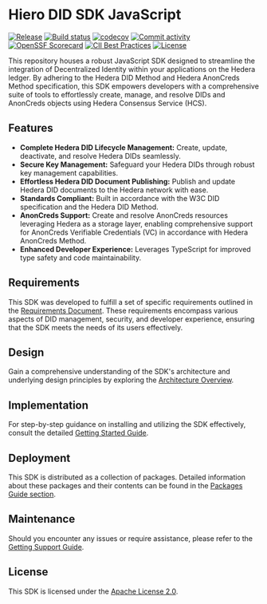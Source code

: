 # Hiero DID SDK JavaScript

[![Release](https://img.shields.io/github/v/release/hiero-ledger/hiero-did-sdk-js)](https://github.com/hiero-ledger/hiero-did-sdk-js/releases)
[![Build status](https://img.shields.io/github/actions/workflow/status/hiero-ledger/hiero-did-sdk-js/main.yml?branch=main)](https://github.com/hiero-ledger/hiero-did-sdk-js/actions/workflows/main.yml?query=branch%3Amain)
[![codecov](https://codecov.io/gh/hiero-ledger/hiero-did-sdk-js/branch/main/graph/badge.svg)](https://codecov.io/gh/hiero-ledger/hiero-did-sdk-js)
[![Commit activity](https://img.shields.io/github/commit-activity/m/hiero-ledger/hiero-did-sdk-js)](https://github.com/hiero-ledger/hiero-did-sdk-js/commits/main)
[![OpenSSF Scorecard](https://api.scorecard.dev/projects/github.com/hiero-ledger/hiero-did-sdk-js/badge)](https://scorecard.dev/viewer/?uri=github.com/hiero-ledger/hiero-did-sdk-js)
[![CII Best Practices](https://bestpractices.coreinfrastructure.org/projects/10697/badge)](https://bestpractices.coreinfrastructure.org/projects/10697)
[![License](https://img.shields.io/github/license/hiero-ledger/hiero-did-sdk-js)](https://github.com/hiero-ledger/hiero-did-sdk-js/blob/main/LICENSE)

This repository houses a robust JavaScript SDK designed to streamline the integration of Decentralized Identity within your applications on the Hedera ledger.
By adhering to the Hedera DID Method and Hedera AnonCreds Method specification, this SDK empowers developers with a comprehensive suite of tools to effortlessly create, manage, and resolve DIDs and AnonCreds objects using Hedera Consensus Service (HCS).

## Features

- **Complete Hedera DID Lifecycle Management:** Create, update, deactivate, and resolve Hedera DIDs seamlessly.
- **Secure Key Management:** Safeguard your Hedera DIDs through robust key management capabilities.
- **Effortless Hedera DID Document Publishing:** Publish and update Hedera DID documents to the Hedera network with ease.
- **Standards Compliant:** Built in accordance with the W3C DID specification and the Hedera DID Method.
- **AnonCreds Support:** Create and resolve AnonCreds resources leveraging Hedera as a storage layer, enabling comprehensive support for AnonCreds Verifiable Credentials (VC) in accordance with Hedera AnonCreds Method.
- **Enhanced Developer Experience:** Leverages TypeScript for improved type safety and code maintainability.

## Requirements

This SDK was developed to fulfill a set of specific requirements outlined in the [Requirements Document](https://github.com/hiero-ledger/hiero-did-sdk-js/documentation/0.0.2-alpha/02-analysis/requirements/index.html). These requirements encompass various aspects of DID management, security, and developer experience, ensuring that the SDK meets the needs of its users effectively.

## Design

Gain a comprehensive understanding of the SDK's architecture and underlying design principles by exploring the [Architecture Overview](https://github.com/hiero-ledger/hiero-did-sdk-js/documentation/0.0.2-alpha/03-design/01_introduction_and_goals/index.html).

## Implementation

For step-by-step guidance on installing and utilizing the SDK effectively, consult the detailed [Getting Started Guide](https://github.com/hiero-ledger/hiero-did-sdk-js/documentation/0.0.2-alpha/04-implementation/guides/getting-started-guide.html).

## Deployment

This SDK is distributed as a collection of packages. Detailed information about these packages and their contents can be found in the [Packages Guide section](https://github.com/hiero-ledger/hiero-did-sdk-js/documentation/0.0.2-alpha/06-deployment/packages/index.html).

## Maintenance

Should you encounter any issues or require assistance, please refer to the [Getting Support Guide](https://github.com/hiero-ledger/hiero-did-sdk-js/documentation/0.0.2-alpha/07-maintenance/support/getting-support-guide.html).

## License

This SDK is licensed under the [Apache License 2.0](LICENSE).
